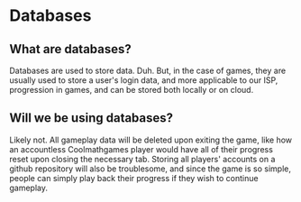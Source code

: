 <h1>Databases</h1>
<h2>What are databases?</h2>
<p>Databases are used to store data. Duh. But, in the case of games, they are usually used to store a user's login data, and more applicable to our ISP, progression in games, and can be stored both locally or on cloud.</p>
<h2>Will we be using databases?</h2>
<p>Likely not. All gameplay data will be deleted upon exiting the game, like how an accountless Coolmathgames player would have all of their progress reset upon closing the necessary tab. Storing all players' accounts on a github repository will also be troublesome, and since the game is so simple, people can simply play back their progress if they wish to continue gameplay.</p>
